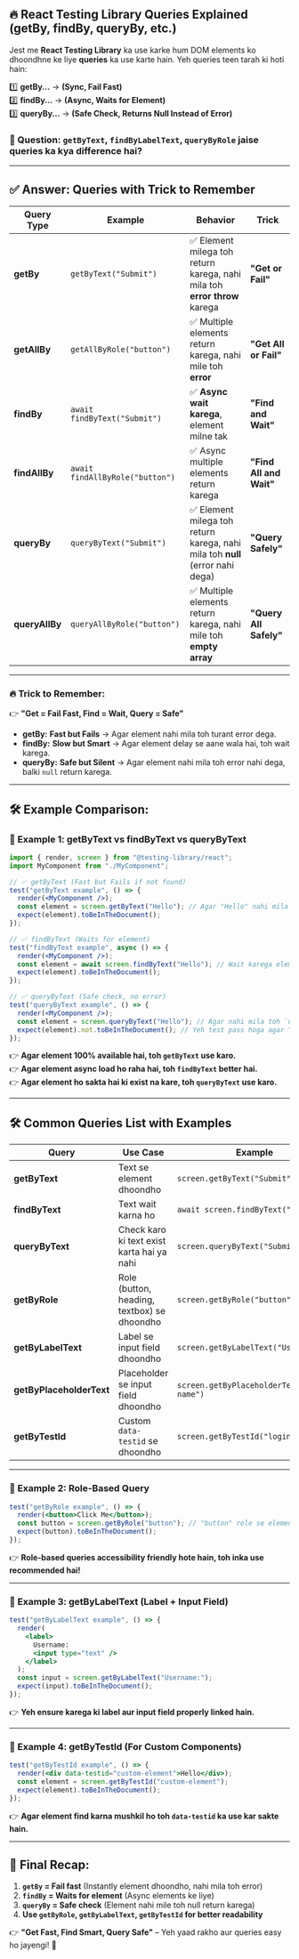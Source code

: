## **🔥 React Testing Library Queries Explained (getBy, findBy, queryBy, etc.)**

Jest me **React Testing Library** ka use karke hum DOM elements ko dhoondhne ke liye **queries** ka use karte hain. Yeh queries teen tarah ki hoti hain:

1️⃣ **getBy...** → **(Sync, Fail Fast)**  
2️⃣ **findBy...** → **(Async, Waits for Element)**  
3️⃣ **queryBy...** → **(Safe Check, Returns Null Instead of Error)**

### **🤔 Question:** `getByText`, `findByLabelText`, `queryByRole` jaise queries ka kya difference hai?

---

## **✅ Answer: Queries with Trick to Remember**

| Query Type     | Example                         | Behavior                                                                      | Trick                   |
| -------------- | ------------------------------- | ----------------------------------------------------------------------------- | ----------------------- |
| **getBy**      | `getByText("Submit")`           | ✅ Element milega toh return karega, nahi mila toh **error throw** karega     | **"Get or Fail"**       |
| **getAllBy**   | `getAllByRole("button")`        | ✅ Multiple elements return karega, nahi mile toh **error**                   | **"Get All or Fail"**   |
| **findBy**     | `await findByText("Submit")`    | ✅ **Async wait karega**, element milne tak                                   | **"Find and Wait"**     |
| **findAllBy**  | `await findAllByRole("button")` | ✅ Async multiple elements return karega                                      | **"Find All and Wait"** |
| **queryBy**    | `queryByText("Submit")`         | ✅ Element milega toh return karega, nahi mila toh **null** (error nahi dega) | **"Query Safely"**      |
| **queryAllBy** | `queryAllByRole("button")`      | ✅ Multiple elements return karega, nahi mile toh **empty array**             | **"Query All Safely"**  |

---

### **🔥 Trick to Remember:**

👉 **"Get = Fail Fast, Find = Wait, Query = Safe"**

- **getBy:** **Fast but Fails** → Agar element nahi mila toh turant error dega.
- **findBy:** **Slow but Smart** → Agar element delay se aane wala hai, toh wait karega.
- **queryBy:** **Safe but Silent** → Agar element nahi mila toh error nahi dega, balki `null` return karega.

---

## **🛠 Example Comparison:**

### **📌 Example 1: getByText vs findByText vs queryByText**

```jsx
import { render, screen } from "@testing-library/react";
import MyComponent from "./MyComponent";

// ✅ getByText (Fast but Fails if not found)
test("getByText example", () => {
  render(<MyComponent />);
  const element = screen.getByText("Hello"); // Agar "Hello" nahi mila toh test fail ho jayega
  expect(element).toBeInTheDocument();
});

// ✅ findByText (Waits for element)
test("findByText example", async () => {
  render(<MyComponent />);
  const element = await screen.findByText("Hello"); // Wait karega element ke aane tak
  expect(element).toBeInTheDocument();
});

// ✅ queryByText (Safe check, no error)
test("queryByText example", () => {
  render(<MyComponent />);
  const element = screen.queryByText("Hello"); // Agar nahi mila toh `null` return karega
  expect(element).not.toBeInTheDocument(); // Yeh test pass hoga agar "Hello" nahi hai
});
```

👉 **Agar element 100% available hai, toh `getByText` use karo.**  
👉 **Agar element async load ho raha hai, toh `findByText` better hai.**  
👉 **Agar element ho sakta hai ki exist na kare, toh `queryByText` use karo.**

---

## **🛠 Common Queries List with Examples**

| Query                    | Use Case                                    | Example                                     |
| ------------------------ | ------------------------------------------- | ------------------------------------------- |
| **getByText**            | Text se element dhoondho                    | `screen.getByText("Submit")`                |
| **findByText**           | Text wait karna ho                          | `await screen.findByText("Submit")`         |
| **queryByText**          | Check karo ki text exist karta hai ya nahi  | `screen.queryByText("Submit")`              |
| **getByRole**            | Role (button, heading, textbox) se dhoondho | `screen.getByRole("button")`                |
| **getByLabelText**       | Label se input field dhoondho               | `screen.getByLabelText("Username")`         |
| **getByPlaceholderText** | Placeholder se input field dhoondho         | `screen.getByPlaceholderText("Enter name")` |
| **getByTestId**          | Custom `data-testid` se dhoondho            | `screen.getByTestId("login-button")`        |

---

### **📌 Example 2: Role-Based Query**

```jsx
test("getByRole example", () => {
  render(<button>Click Me</button>);
  const button = screen.getByRole("button"); // "button" role se element dhoondh raha hai
  expect(button).toBeInTheDocument();
});
```

👉 **Role-based queries accessibility friendly hote hain, toh inka use recommended hai!**

---

### **📌 Example 3: getByLabelText (Label + Input Field)**

```jsx
test("getByLabelText example", () => {
  render(
    <label>
      Username:
      <input type="text" />
    </label>
  );
  const input = screen.getByLabelText("Username:");
  expect(input).toBeInTheDocument();
});
```

👉 **Yeh ensure karega ki label aur input field properly linked hain.**

---

### **📌 Example 4: getByTestId (For Custom Components)**

```jsx
test("getByTestId example", () => {
  render(<div data-testid="custom-element">Hello</div>);
  const element = screen.getByTestId("custom-element");
  expect(element).toBeInTheDocument();
});
```

👉 **Agar element find karna mushkil ho toh `data-testid` ka use kar sakte hain.**

---

## **🚀 Final Recap:**

1. **`getBy` = Fail fast** (Instantly element dhoondho, nahi mila toh error)
2. **`findBy` = Waits for element** (Async elements ke liye)
3. **`queryBy` = Safe check** (Element nahi mile toh null return karega)
4. **Use `getByRole`, `getByLabelText`, `getByTestId` for better readability**

👉 **"Get Fast, Find Smart, Query Safe"** – Yeh yaad rakho aur queries easy ho jayengi! 🚀
